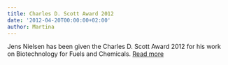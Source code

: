 ```yaml
---
title: Charles D. Scott Award 2012
date: '2012-04-20T00:00:00+02:00'
author: Martina
---
```

Jens Nielsen has been given the Charles D. Scott Award 2012 for his work on Biotechnology for Fuels and Chemicals. [Read more](http://www.simhq.org/sbfc/awards/)
